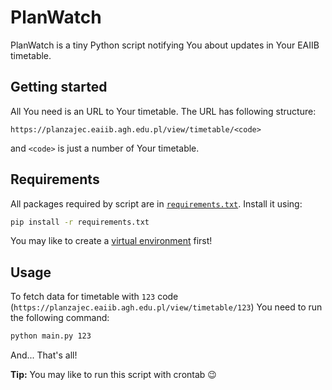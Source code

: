 # PlanWatch

PlanWatch is a tiny Python script notifying You about updates in Your EAIIB timetable.

## Getting started

All You need is an URL to Your timetable. The URL has following structure:

    https://planzajec.eaiib.agh.edu.pl/view/timetable/<code>

and `<code>` is just a number of Your timetable.

## Requirements

All packages required by script are in [`requirements.txt`](requirements.txt). Install it using:

```bash
pip install -r requirements.txt
```

You may like to create a [virtual environment](https://docs.python.org/3/library/venv.html) first!

## Usage

To fetch data for timetable with `123` code (`https://planzajec.eaiib.agh.edu.pl/view/timetable/123`) You need to run the following command:

```bash
python main.py 123
```

And... That's all!

**Tip:** You may like to run this script with crontab :wink:
